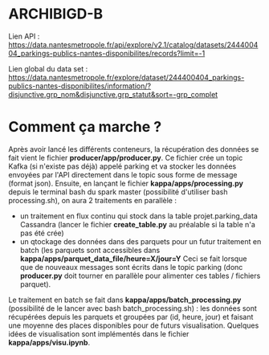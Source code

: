# ARCHIBIGD-B

Lien API : https://data.nantesmetropole.fr/api/explore/v2.1/catalog/datasets/244400404_parkings-publics-nantes-disponibilites/records?limit=-1

Lien global du data set : https://data.nantesmetropole.fr/explore/dataset/244400404_parkings-publics-nantes-disponibilites/information/?disjunctive.grp_nom&disjunctive.grp_statut&sort=-grp_complet

# Comment ça marche ?

Après avoir lancé les différents conteneurs, la récupération des données se fait vient le fichier **producer/app/producer.py**. Ce fichier crée un topic Kafka (si n'existe pas déjà) appelé parking et va stocker les données envoyées par l'API directement dans le topic sous forme de message (format json). Ensuite, en lançant le fichier **kappa/apps/processing.py** depuis le terminal bash du spark master (possibilité d'utiliser bash processing.sh), on aura 2 traitements en parallèle :
- un traitement en flux continu qui stock dans la table projet.parking_data Cassandra (lancer le fichier **create_table.py** au préalable si la table n'a pas été crée)
- un qtockage des données dans des parquets pour un futur traitement en batch (les parquets sont accessibles dans **kappa/apps/parquet_data_file/heure=X/jour=Y**
Ceci se fait lorsque que de nouveaux messages sont écrits dans le topic parking (donc **producer.py** doit tourner en parallèle pour alimenter ces tables / fichiers parquet).

Le traitement en batch se fait dans **kappa/apps/batch_processing.py** (possibilité de le lancer avec bash batch_processing.sh) : les données sont récupérées depuis les parquets et groupées par (id, heure, jour) et faisant une moyenne des places disponibles pour de futurs visualisation. Quelques idées de visualisation sont implémentés dans le fichier **kappa/apps/visu.ipynb**.
